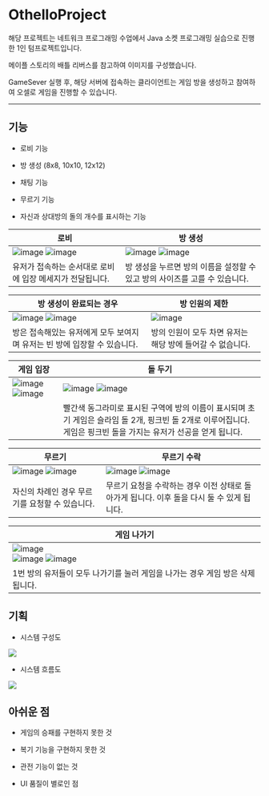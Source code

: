 # OthelloProject
해당 프로젝트는 네트워크 프로그래밍 수업에서 Java 소켓 프로그래밍 실습으로 진행한 1인 텀프로젝트입니다.

메이플 스토리의 배틀 리버스를 참고하여 이미지를 구성했습니다.

GameSever 실행 후, 해당 서버에 접속하는 클라이언트는 게임 방을 생성하고 참여하여 오셀로 게임을 진행할 수 있습니다.

---

## 기능

- 로비 기능

- 방 생성 (8x8, 10x10, 12x12)
- 채팅 기능
- 무르기 기능
- 자신과 상대방의 돌의 개수를 표시하는 기능

|로비|방 생성|
|---|---|
|![image](https://user-images.githubusercontent.com/83208807/231812928-2924ba13-8194-4aa6-bbbb-98262e32bb27.png) ![image](https://user-images.githubusercontent.com/83208807/231813017-3d6033c7-d36c-45a9-803a-a9e264d8bb79.png) | ![image](https://user-images.githubusercontent.com/83208807/231813465-d58dc204-f546-4630-880b-dfd746abef5f.png) ![image](https://user-images.githubusercontent.com/83208807/231813633-e956db1c-d472-481d-b996-ffd57394fa74.png)
|유저가 접속하는 순서대로 로비에 입장 메세지가 전달됩니다.| 방 생성을 누르면 방의 이름을 설정할 수 있고 방의 사이즈를 고를 수 있습니다.


| 방 생성이 완료되는 경우 | 방 인원의 제한|
|---|---|
| ![image](https://user-images.githubusercontent.com/83208807/231813915-a6fc86a8-ac2e-48e1-b5a3-796e94344da6.png) ![image](https://user-images.githubusercontent.com/83208807/231813991-308d98f9-c1fe-41a8-9708-06266cdbc701.png) | ![image](https://user-images.githubusercontent.com/83208807/231811891-03211346-ca89-4188-b12b-1a03e6480726.png)
| 방은 접속해있는 유저에게 모두 보여지며 유저는 빈 방에 입장할 수 있습니다. | 방의 인원이 모두 차면 유저는 해당 방에 들어갈 수 없습니다.

| 게임 입장 | 돌 두기|
|---|---|
|![image](https://user-images.githubusercontent.com/83208807/231815240-702dbb07-c544-4dd9-a6c3-75a4caef71ef.png) ![image](https://user-images.githubusercontent.com/83208807/231815126-9cbb6f17-18fd-43bb-ab36-e0f8209c1a64.png) |![image](https://user-images.githubusercontent.com/83208807/231814795-b548cb12-3792-45c5-883f-4f7862695c1b.png) ![image](https://user-images.githubusercontent.com/83208807/231814913-b8d6c43c-f02c-4871-a683-0eadd370fea7.png)
||빨간색 동그라미로 표시된 구역에 방의 이름이 표시되며 초기 게임은 슬라임 돌 2개, 핑크빈 돌 2개로 이루어집니다. <br> 게임은 핑크빈 돌을 가지는 유저가 선공을 얻게 됩니다. |  돌을 두게 되면 8방향으로 자신의 돌을 검사하게 되고, 사이에 있는 상대방의 돌은 자신의 돌이 됩니다.

|무르기 | 무르기 수락 |
|---|---|
|![image](https://user-images.githubusercontent.com/83208807/231816154-9125b260-39c3-43c8-adf4-021aeb0aa028.png) ![image](https://user-images.githubusercontent.com/83208807/231816270-5cb8a0e7-e8e0-47ca-b321-928cb02d57e4.png) | ![image](https://user-images.githubusercontent.com/83208807/231816433-380c15b0-dbd3-42c3-a06a-47431954a000.png) ![image](https://user-images.githubusercontent.com/83208807/231816575-5f67e0d3-c585-47f9-ba66-4404319a2ee2.png)
|자신의 차례인 경우 무르기를 요청할 수 있습니다. | 무르기 요청을 수락하는 경우 이전 상태로 돌아가게 됩니다. 이후 돌을 다시 둘 수 있게 됩니다.

|게임 나가기 |
|---|
|![image](https://user-images.githubusercontent.com/83208807/231817507-5e87850e-af63-42e4-a038-8ff255b0fa39.png) <br> ![image](https://user-images.githubusercontent.com/83208807/231817584-f7dd4117-7cc4-4bb4-a16a-d6e9271d6449.png) ![image](https://user-images.githubusercontent.com/83208807/231817646-862002ce-16b5-4088-8cec-a66ba574d755.png)
|1번 방의 유저들이 모두 나가기를 눌러 게임을 나가는 경우 게임 방은 삭제됩니다. 



## 기획

- 시스템 구성도

![](https://user-images.githubusercontent.com/83208807/231809120-60eb20ce-4631-4f3c-ad61-90eb8fa050a5.png)

- 시스템 흐름도

![](https://user-images.githubusercontent.com/83208807/231809702-3b619438-5835-494c-8cd4-fdddc0e42ee0.png)

## 아쉬운 점

- 게임의 승패를 구현하지 못한 것

- 복기 기능을 구현하지 못한 것

- 관전 기능이 없는 것

- UI 품질이 별로인 점
